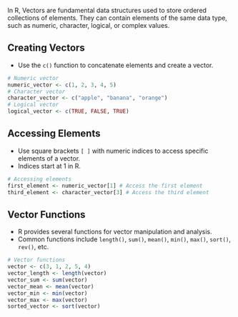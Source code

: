In R, Vectors are fundamental data structures used to store ordered collections of elements. They can contain elements of the same data type, such as numeric, character, logical, or complex values.
## Creating Vectors
- Use the `c()` function to concatenate elements and create a vector.
```r
# Numeric vector 
numeric_vector <- c(1, 2, 3, 4, 5) 
# Character vector
character_vector <- c("apple", "banana", "orange")
# Logical vector
logical_vector <- c(TRUE, FALSE, TRUE)
```

## Accessing Elements
- Use square brackets `[ ]` with numeric indices to access specific elements of a vector.
- Indices start at 1 in R.
```r
# Accessing elements 
first_element <- numeric_vector[1] # Access the first element 
third_element <- character_vector[3] # Access the third element
```

## Vector Functions
- R provides several functions for vector manipulation and analysis.
- Common functions include `length()`, `sum()`, `mean()`, `min()`, `max()`, `sort()`, `rev()`, etc.
```r
# Vector functions 
vector <- c(3, 1, 2, 5, 4)
vector_length <- length(vector)
vector_sum <- sum(vector)
vector_mean <- mean(vector) 
vector_min <- min(vector)
vector_max <- max(vector)
sorted_vector <- sort(vector)
```